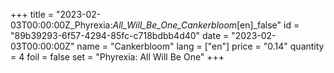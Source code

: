 +++
title = "2023-02-03T00:00:00Z_Phyrexia:_All_Will_Be_One_Cankerbloom_[en]_false"
id = "89b39293-6f57-4294-85fc-c718bdbb4d40"
date = "2023-02-03T00:00:00Z"
name = "Cankerbloom"
lang = ["en"]
price = "0.14"
quantity = 4
foil = false
set = "Phyrexia: All Will Be One"
+++
